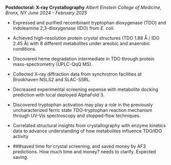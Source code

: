 **Postdoctoral: X-ray Crystallography**
*Albert Einstein College of Medicine, Bronx, NY*
*June 2024 - February 2025*

- Expressed and purified recombinant tryptophan dioxygenase (TDO) and indoleamine 2,3-dioxygenase (IDO) from _E. coli_. 
- Achieved high-resolution protein crystal structures (TDO 1.88 Å / IDO 2.45 Å) with 8 different metabolites under areobic and anaerobic conditions.
- Discovered heme degradation intermediate in TDO through protein mass-spectrometry (UPLC-QqQ MS).
- Collected X-ray diffraction data from synchrotron facilities at Brookhaven NSLS2 and SLAC-SSRL. 
- Decreased experimental screening expense with metabolite docking prediction with local deployed AlphaFold 3. 
- Discovered tryptophan activation may play a role in the previously uncharacterized ferric state TDO-tryptophan reaction mechanism through UV-Vis spectroscopy and stopped-flow techniques.


- Correlated structural insights from crystallography with enzyme kinetics data to advance understanding of how metabolites influence TDO/IDO activity

- ###saved time for crystal screening, and saved money by AF3 predictions. How much time and money? needs to clarify. Expected saving. 
